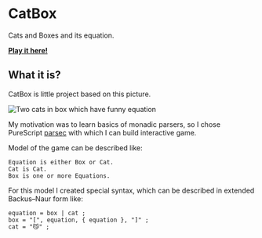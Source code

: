# CatBox

Cats and Boxes and its equation.

[**Play it here!**](https://masynchin.github.io/CatBox/)

## What it is?

CatBox is little project based on this picture.

![Two cats in box which have funny equation](https://user-images.githubusercontent.com/47028153/181148822-2add4423-d7a5-4867-a399-5a3cf55de991.png)

My motivation was to learn basics of monadic parsers, so I chose PureScript [parsec](https://github.com/purescript-contrib/purescript-parsing) with which I can build interactive game.

Model of the game can be described like:

~~~plain
Equation is either Box or Cat.
Cat is Cat.
Box is one or more Equations.
~~~

For this model I created special syntax, which can be described in extended Backus–Naur form like:

~~~ebnf
equation = box | cat ;
box = "[", equation, { equation }, "]" ;
cat = "😼" ;
~~~
